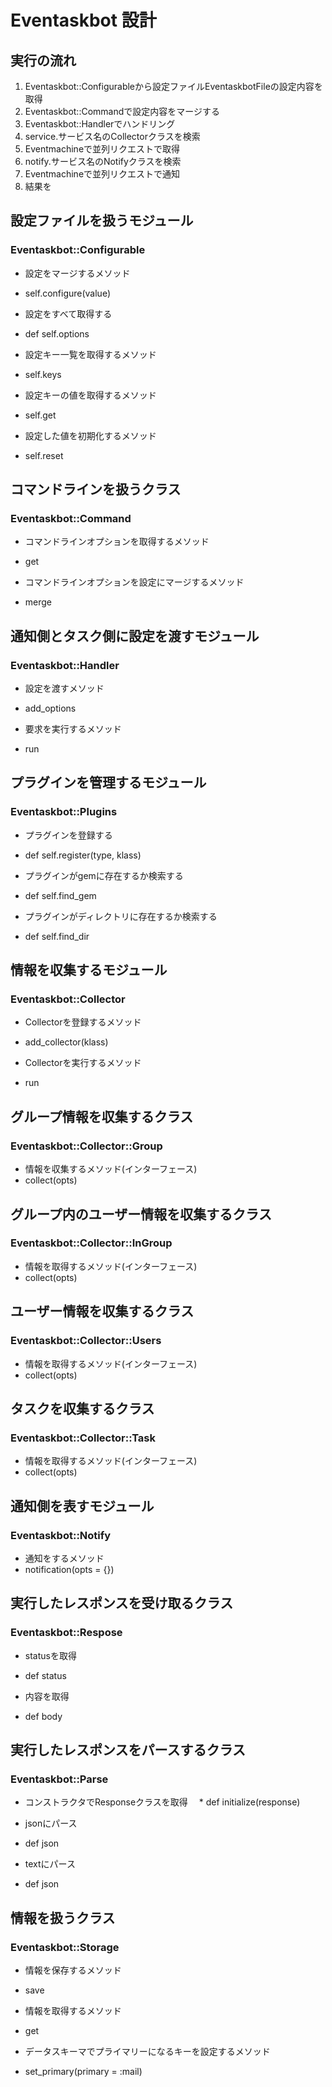 # Eventaskbot 設計

## 実行の流れ

1. Eventaskbot::Configurableから設定ファイルEventaskbotFileの設定内容を取得
1. Eventaskbot::Commandで設定内容をマージする
1. Eventaskbot::Handlerでハンドリング
 1. service.サービス名のCollectorクラスを検索
 1. Eventmachineで並列リクエストで取得
 1. notify.サービス名のNotifyクラスを検索
 1. Eventmachineで並列リクエストで通知
 1. 結果を




## 設定ファイルを扱うモジュール

### Eventaskbot::Configurable

* 設定をマージするメソッド
 * self.configure(value)

* 設定をすべて取得する
 * def self.options

* 設定キー一覧を取得するメソッド
 * self.keys

* 設定キーの値を取得するメソッド
 * self.get

* 設定した値を初期化するメソッド
 * self.reset

 
## コマンドラインを扱うクラス

### Eventaskbot::Command

* コマンドラインオプションを取得するメソッド
 * get
 
* コマンドラインオプションを設定にマージするメソッド
 * merge

## 通知側とタスク側に設定を渡すモジュール

### Eventaskbot::Handler

* 設定を渡すメソッド
 * add_options

* 要求を実行するメソッド
 * run 

## プラグインを管理するモジュール

### Eventaskbot::Plugins

* プラグインを登録する
 * def self.register(type, klass)
 
* プラグインがgemに存在するか検索する
 * def self.find_gem 
 
* プラグインがディレクトリに存在するか検索する
 * def self.find_dir


## 情報を収集するモジュール

### Eventaskbot::Collector

* Collectorを登録するメソッド
 * add_collector(klass)
 
* Collectorを実行するメソッド
 * run

## グループ情報を収集するクラス

### Eventaskbot::Collector::Group

* 情報を収集するメソッド(インターフェース)
 * collect(opts)

## グループ内のユーザー情報を収集するクラス

### Eventaskbot::Collector::InGroup

* 情報を取得するメソッド(インターフェース)
 * collect(opts)
 
## ユーザー情報を収集するクラス

### Eventaskbot::Collector::Users

* 情報を取得するメソッド(インターフェース)
 * collect(opts)

## タスクを収集するクラス

### Eventaskbot::Collector::Task

* 情報を取得するメソッド(インターフェース)
 * collect(opts)

## 通知側を表すモジュール

### Eventaskbot::Notify

* 通知をするメソッド
 * notification(opts = {})

## 実行したレスポンスを受け取るクラス

### Eventaskbot::Respose

* statusを取得
 * def status
 
* 内容を取得
 * def body
 
## 実行したレスポンスをパースするクラス

### Eventaskbot::Parse

* コンストラクタでResponseクラスを取得
　* def initialize(response)
 
* jsonにパース
 * def json
 
* textにパース
 * def json

## 情報を扱うクラス

### Eventaskbot::Storage

* 情報を保存するメソッド
 * save
 
* 情報を取得するメソッド
 * get 

* データスキーマでプライマリーになるキーを設定するメソッド
 * set_primary(primary = :mail)
